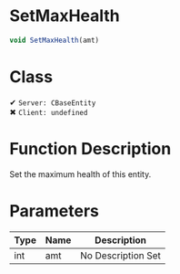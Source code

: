 # SetMaxHealth
```js	
void SetMaxHealth(amt)
```
# Class
✔ `Server: CBaseEntity`  
✖ `Client: undefined`  

# Function Description
Set the maximum health of this entity.
# Parameters
Type|Name|Description
--|--|--
int|amt|No Description Set
